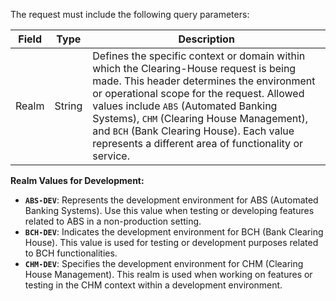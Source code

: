The request must include the following query parameters:

| Field          | Type   | Description                        |
| -------------- | ------ | ---------------------------------- |
| Realm          | String | Defines the specific context or domain within which the Clearing-House request is being made. This header determines the environment or operational scope for the request. Allowed values include `ABS` (Automated Banking Systems), `CHM` (Clearing House Management), and `BCH` (Bank Clearing House). Each value represents a different area of functionality or service. |


**Realm Values for Development:**

- **`ABS-DEV`**: Represents the development environment for ABS (Automated Banking Systems). Use this value when testing or developing features related to ABS in a non-production setting.
- **`BCH-DEV`**: Indicates the development environment for BCH (Bank Clearing House). This value is used for testing or development purposes related to BCH functionalities.
- **`CHM-DEV`**: Specifies the development environment for CHM (Clearing House Management). This realm is used when working on features or testing in the CHM context within a development environment.